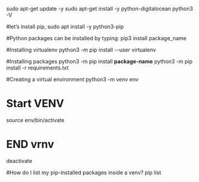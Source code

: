 sudo apt-get update -y
sudo apt-get install -y python-digitalocean
python3 -V

#let’s install pip,
sudo apt install -y python3-pip

#Python packages can be installed by typing:
pip3 install package_name

#Installing virtualenv
python3 -m pip install --user virtualenv

#Installing packages
python3 -m pip install **package-name**
python3 -m pip install -r requirements.txt

#Creating a virtual environment
python3 -m venv env
# Start VENV
source env/bin/activate
# END vrnv
deactivate

#How do I list my pip-installed packages inside a venv?
pip list


